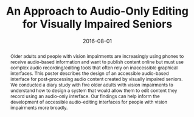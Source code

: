 ---
layout: default-publication
title: "An Approach to Audio-Only Editing for Visually Impaired Seniors"
collection: publications
permalink: /publications/2016-08-01-brewer2016anapproach
abstract: "Older adults and people with vision impairments are increasingly using phones to receive audio-based information and want to publish content online but must use complex audio recording/editing tools that often rely on inaccessible graphical interfaces. This poster describes the design of an accessible audio-based interface for post-processing audio content created by visually impaired seniors. We conducted a diary study with five older adults with vision impairments to understand how to design a system that would allow them to edit content they record using an audio-only interface. Our findings can help inform the development of accessible audio-editing interfaces for people with vision impairments more broadly."
date: 2016-08-01
venue: 'ACM SIGACCESS Conference on Computers and Accessibility (ASSETS)'
paperurl: '/files/brewer2016anapproach.pdf'
categories: 
  - Natural Audio Production Interfaces
citation: 'Brewer, R., Cartwright, M., Karp, A., Pardo, B., Piper, A.M. An Approach to Audio-Only Editing for Visually Impaired Seniors. In <i>Proceedings of the ACM SIGACCESS Conference on Computers and Accessibility (ASSETS)</i>, 2016.'
author_profile: true
---